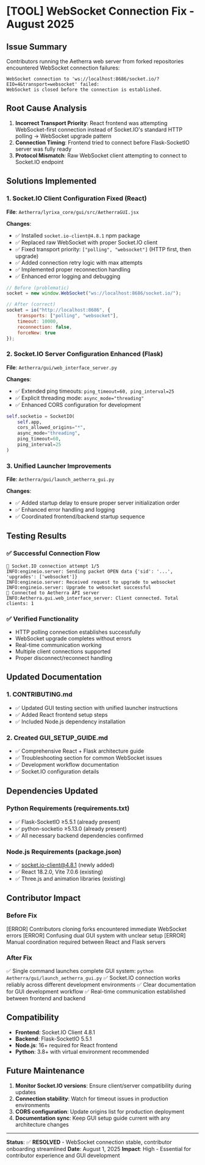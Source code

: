 # [TOOL] WebSocket Connection Fix - August 2025

## Issue Summary
Contributors running the Aetherra web server from forked repositories encountered WebSocket connection failures:
```
WebSocket connection to 'ws://localhost:8686/socket.io/?EIO=4&transport=websocket' failed:
WebSocket is closed before the connection is established.
```

## Root Cause Analysis
1. **Incorrect Transport Priority**: React frontend was attempting WebSocket-first connection instead of Socket.IO's standard HTTP polling → WebSocket upgrade pattern
2. **Connection Timing**: Frontend tried to connect before Flask-SocketIO server was fully ready
3. **Protocol Mismatch**: Raw WebSocket client attempting to connect to Socket.IO endpoint

## Solutions Implemented

### 1. Socket.IO Client Configuration Fixed (React)
**File**: `Aetherra/lyrixa_core/gui/src/AetherraGUI.jsx`

**Changes**:
- ✅ Installed `socket.io-client@4.8.1` npm package
- ✅ Replaced raw WebSocket with proper Socket.IO client
- ✅ Fixed transport priority: `["polling", "websocket"]` (HTTP first, then upgrade)
- ✅ Added connection retry logic with max attempts
- ✅ Implemented proper reconnection handling
- ✅ Enhanced error logging and debugging

```javascript
// Before (problematic)
socket = new window.WebSocket("ws://localhost:8686/socket.io/");

// After (correct)
socket = io("http://localhost:8686", {
    transports: ["polling", "websocket"],
    timeout: 10000,
    reconnection: false,
    forceNew: true
});
```

### 2. Socket.IO Server Configuration Enhanced (Flask)
**File**: `Aetherra/gui/web_interface_server.py`

**Changes**:
- ✅ Extended ping timeouts: `ping_timeout=60, ping_interval=25`
- ✅ Explicit threading mode: `async_mode="threading"`
- ✅ Enhanced CORS configuration for development

```python
self.socketio = SocketIO(
    self.app,
    cors_allowed_origins="*",
    async_mode="threading",
    ping_timeout=60,
    ping_interval=25
)
```

### 3. Unified Launcher Improvements
**File**: `Aetherra/gui/launch_aetherra_gui.py`

**Changes**:
- ✅ Added startup delay to ensure proper server initialization order
- ✅ Enhanced error handling and logging
- ✅ Coordinated frontend/backend startup sequence

## Testing Results

### ✅ Successful Connection Flow
```
🔄 Socket.IO connection attempt 1/5
INFO:engineio.server: Sending packet OPEN data {'sid': '...', 'upgrades': ['websocket']}
INFO:engineio.server: Received request to upgrade to websocket
INFO:engineio.server: Upgrade to websocket successful
🔗 Connected to Aetherra API server
INFO:Aetherra.gui.web_interface_server: Client connected. Total clients: 1
```

### ✅ Verified Functionality
- HTTP polling connection establishes successfully
- WebSocket upgrade completes without errors
- Real-time communication working
- Multiple client connections supported
- Proper disconnect/reconnect handling

## Updated Documentation

### 1. CONTRIBUTING.md
- ✅ Updated GUI testing section with unified launcher instructions
- ✅ Added React frontend setup steps
- ✅ Included Node.js dependency installation

### 2. Created GUI_SETUP_GUIDE.md
- ✅ Comprehensive React + Flask architecture guide
- ✅ Troubleshooting section for common WebSocket issues
- ✅ Development workflow documentation
- ✅ Socket.IO configuration details

## Dependencies Updated

### Python Requirements (requirements.txt)
- ✅ Flask-SocketIO ≥5.5.1 (already present)
- ✅ python-socketio ≥5.13.0 (already present)
- ✅ All necessary backend dependencies confirmed

### Node.js Requirements (package.json)
- ✅ socket.io-client@4.8.1 (newly added)
- ✅ React 18.2.0, Vite 7.0.6 (existing)
- ✅ Three.js and animation libraries (existing)

## Contributor Impact

### Before Fix
[ERROR] Contributors cloning forks encountered immediate WebSocket errors
[ERROR] Confusing dual GUI system with unclear setup
[ERROR] Manual coordination required between React and Flask servers

### After Fix
✅ Single command launches complete GUI system: `python Aetherra/gui/launch_aetherra_gui.py`
✅ Socket.IO connection works reliably across different development environments
✅ Clear documentation for GUI development workflow
✅ Real-time communication established between frontend and backend

## Compatibility

- **Frontend**: Socket.IO Client 4.8.1
- **Backend**: Flask-SocketIO 5.5.1
- **Node.js**: 16+ required for React frontend
- **Python**: 3.8+ with virtual environment recommended

## Future Maintenance

1. **Monitor Socket.IO versions**: Ensure client/server compatibility during updates
2. **Connection stability**: Watch for timeout issues in production environments
3. **CORS configuration**: Update origins list for production deployment
4. **Documentation sync**: Keep GUI setup guide current with any architecture changes

---

**Status**: ✅ **RESOLVED** - WebSocket connection stable, contributor onboarding streamlined
**Date**: August 1, 2025
**Impact**: High - Essential for contributor experience and GUI development
